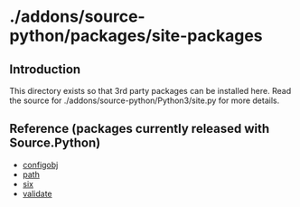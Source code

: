 # ./addons/source-python/packages/site-packages

## Introduction
This directory exists so that 3rd party packages can be installed here.  Read the source for ./addons/source-python/Python3/site.py for more details.


## Reference (packages currently released with Source.Python)
* [configobj](https://pypi.python.org/pypi/configobj/5.0.5)
* [path](https://pypi.python.org/pypi/path.py)
* [six](https://pypi.python.org/pypi/six)
* [validate](https://pypi.python.org/pypi/validate)
